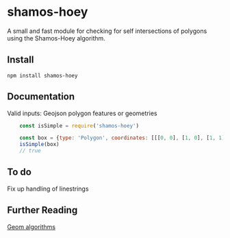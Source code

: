 # shamos-hoey
A small and fast module for checking for self intersections of polygons using the Shamos-Hoey algorithm.

## Install
````
npm install shamos-hoey
````

## Documentation
Valid inputs: Geojson polygon features or geometries

````js
    const isSimple = require('shamos-hoey')

    const box = {type: 'Polygon', coordinates: [[[0, 0], [1, 0], [1, 1], [0, 1], [0, 0]]]}
    isSimple(box)
    // true
````

## To do
Fix up handling of linestrings

## Further Reading
[Geom algorithms](http://geomalgorithms.com/a09-_intersect-3.html#Shamos-Hoey-Algorithm)
